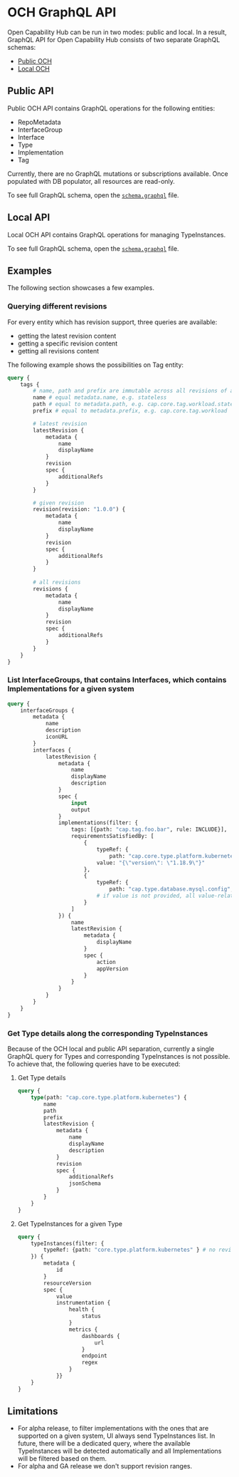 # OCH GraphQL API

Open Capability Hub can be run in two modes: public and local. In a result, GraphQL API for Open Capability Hub consists of two separate GraphQL schemas:
- [Public OCH](../pkg/och/api/public/schema.graphql)
- [Local OCH](../pkg/och/api/local/schema.graphql)

## Public API

Public OCH API contains GraphQL operations for the following entities:
- RepoMetadata
- InterfaceGroup
- Interface
- Type
- Implementation
- Tag

Currently, there are no GraphQL mutations or subscriptions available. Once populated with DB populator, all resources are read-only.

To see full GraphQL schema, open the [`schema.graphql`](../pkg/och/api/public/schema.graphql) file.
 
## Local API

Local OCH API contains GraphQL operations for managing TypeInstances.

To see full GraphQL schema, open the [`schema.graphql`](../pkg/och/api/local/schema.graphql) file.

## Examples

The following section showcases a few examples.

### Querying different revisions

For every entity which has revision support, three queries are available:
- getting the latest revision content
- getting a specific revision content
- getting all revisions content

The following example shows the possibilities on Tag entity:

```graphql
query {
    tags {
        # name, path and prefix are immutable across all revisions of a given node.
        name # equal metadata.name, e.g. stateless
        path # equal to metadata.path, e.g. cap.core.tag.workload.stateless
        prefix # equal to metadata.prefix, e.g. cap.core.tag.workload

        # latest revision
        latestRevision {
            metadata {
                name
                displayName
            }
            revision
            spec {
                additionalRefs
            }
        }

        # given revision
        revision(revision: "1.0.0") {
            metadata {
                name
                displayName
            }
            revision
            spec {
                additionalRefs
            }
        }
        
        # all revisions
        revisions {
            metadata {
                name
                displayName
            }
            revision
            spec {
                additionalRefs
            }
        }
    }
}
```

### List InterfaceGroups, that contains Interfaces, which contains Implementations for a given system 

```graphql
query {
    interfaceGroups {
        metadata {
            name
            description
            iconURL
        }
        interfaces {
            latestRevision {
                metadata {
                    name
                    displayName
                    description
                }
                spec {
                    input
                    output
                }
                implementations(filter: {
                    tags: [{path: "cap.tag.foo.bar", rule: INCLUDE}],
                    requirementsSatisfiedBy: [
                        {
                            typeRef: {
                                path: "cap.core.type.platform.kubernetes", revision: "1.0.1",},
                            value: "{\"version\": \"1.18.9\"}"
                        },
                        {
                            typeRef: {
                                path: "cap.type.database.mysql.config", revision: "1.0.1",},
                            # if value is not provided, all value-related constraints are treated as satisfied.
                        }
                    ]
                }) {
                    name
                    latestRevision {
                        metadata {
                            displayName
                        }
                        spec {
                            action
                            appVersion
                        }
                    }
                }
            }
        }
    }
}
```

### Get Type details along the corresponding TypeInstances

Because of the OCH local and public API separation, currently a single GraphQL query for Types and corresponding TypeInstances is not possible.
To achieve that, the following queries have to be executed: 

1. Get Type details

    ```graphql
    query {
        type(path: "cap.core.type.platform.kubernetes") {
            name 
            path
            prefix
            latestRevision {
                metadata {
                    name
                    displayName
                    description
                }
                revision
                spec {
                    additionalRefs
                    jsonSchema
                }
            }
        }
    }
    ```

1. Get TypeInstances for a given Type

    ```graphql
    query {
        typeInstances(filter: {
            typeRef: {path: "core.type.platform.kubernetes" } # no revision means that the latest revision is picked
        }) {
            metadata {
                id
            }
            resourceVersion
            spec {
                value
                instrumentation {
                    health {
                        status
                    }
                    metrics {
                        dashboards {
                            url
                        }
                        endpoint
                        regex
                    }
                }}
        }
    }
    ```

## Limitations

- For alpha release, to filter implementations with the ones that are supported on a given system, UI always send TypeInstances list. In future, there will be a dedicated query, where the available TypeInstances will be detected automatically and all Implementations will be filtered based on them.
- For alpha and GA release we don't support revision ranges.
